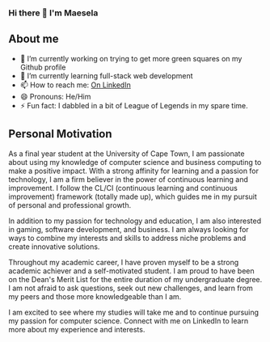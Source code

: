 ### Hi there 👋 I'm Maesela

## About me

- 🔭 I’m currently working on trying to get more green squares on my Github profile
- 🌱 I’m currently learning full-stack web development
- 📫 How to reach me: [On LinkedIn](https://www.linkedin.com/in/maesela/)
- 😄 Pronouns: He/Him
- ⚡ Fun fact: I dabbled in a bit of League of Legends in my spare time.

## Personal Motivation
As a final year student at the University of Cape Town, I am passionate about using my knowledge of computer science and business computing to make a positive impact. With a strong affinity for learning and a passion for technology, I am a firm believer in the power of continuous learning and improvement. I follow the CL/CI (continuous learning and continuous improvement) framework (totally made up), which guides me in my pursuit of personal and professional growth.

In addition to my passion for technology and education, I am also interested in gaming, software development, and business. I am always looking for ways to combine my interests and skills to address niche problems and create innovative solutions.

Throughout my academic career, I have proven myself to be a strong academic achiever and a self-motivated student. I am proud to have been on the Dean's Merit List for the entire duration of my undergraduate degree. I am not afraid to ask questions, seek out new challenges, and learn from my peers and those more knowledgeable than I am. 

I am excited to see where my studies will take me and to continue pursuing my passion for computer science. Connect with me on LinkedIn to learn more about my experience and interests.




<!--
**Katlego-Sekoele/Katlego-Sekoele** is a ✨ _special_ ✨ repository because its `README.md` (this file) appears on your GitHub profile.

Here are some ideas to get you started:

- 🔭 I’m currently working on ...
- 🌱 I’m currently learning ...
- 👯 I’m looking to collaborate on ...
- 🤔 I’m looking for help with ...
- 💬 Ask me about ...
- 📫 How to reach me: ...
- 😄 Pronouns: ...
- ⚡ Fun fact: ...
-->

